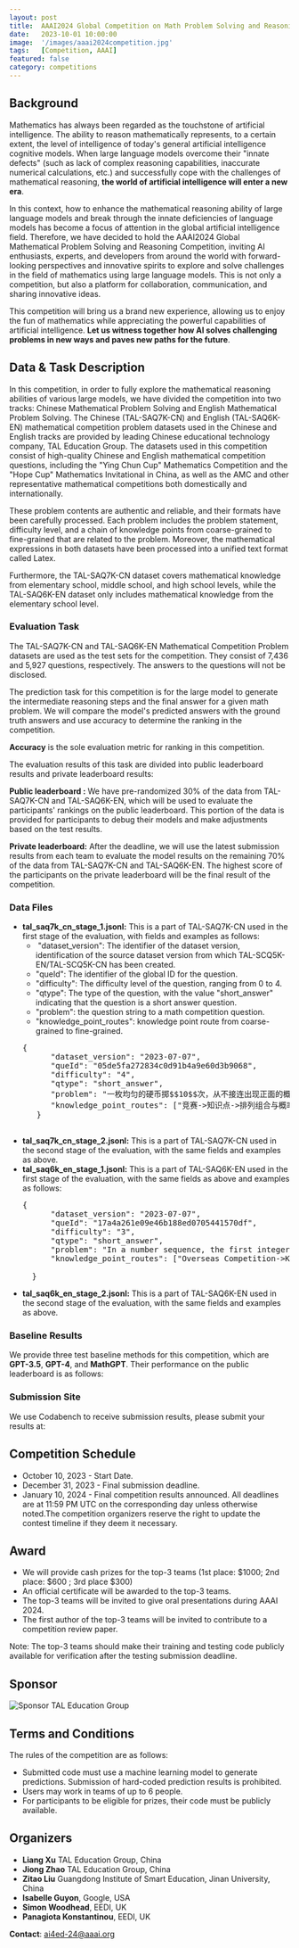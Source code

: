 ```yaml
---
layout: post
title:  AAAI2024 Global Competition on Math Problem Solving and Reasoning
date:   2023-10-01 10:00:00
image:  '/images/aaai2024competition.jpg'
tags:   [Competition, AAAI]
featured: false
category: competitions
---
```




## Background

Mathematics has always been regarded as the touchstone of artificial intelligence. The ability to reason mathematically represents, to a certain extent, the level of intelligence of today's general artificial intelligence cognitive models. When large language models overcome their "innate defects" (such as lack of complex reasoning capabilities, inaccurate numerical calculations, etc.) and successfully cope with the challenges of mathematical reasoning, **the world of artificial intelligence will enter a new era**.

In this context, how to enhance the mathematical reasoning ability of large language models and break through the innate deficiencies of language models has become a focus of attention in the global artificial intelligence field. Therefore, we have decided to hold the AAAI2024 Global Mathematical Problem Solving and Reasoning Competition, inviting AI enthusiasts, experts, and developers from around the world with forward-looking perspectives and innovative spirits to explore and solve challenges in the field of mathematics using large language models. This is not only a competition, but also a platform for collaboration, communication, and sharing innovative ideas.

This competition will bring us a brand new experience, allowing us to enjoy the fun of mathematics while appreciating the powerful capabilities of artificial intelligence. **Let us witness together how AI solves challenging problems in new ways and paves new paths for the future**.

## Data & Task Description

In this competition, in order to fully explore the mathematical reasoning abilities of various large models, we have divided the competition into two tracks: Chinese Mathematical Problem Solving and English Mathematical Problem Solving. The Chinese (TAL-SAQ7K-CN) and English (TAL-SAQ6K-EN) mathematical competition problem datasets used in the Chinese and English tracks are provided by leading Chinese educational technology company, TAL Education Group. The datasets used in this competition consist of high-quality Chinese and English mathematical competition questions, including the "Ying Chun Cup" Mathematics Competition and the "Hope Cup" Mathematics Invitational in China, as well as the AMC and other representative mathematical competitions both domestically and internationally.

These problem contents are authentic and reliable, and their formats have been carefully processed. Each problem includes the problem statement, difficulty level, and a chain of knowledge points from coarse-grained to fine-grained that are related to the problem. Moreover, the mathematical expressions in both datasets have been processed into a unified text format called Latex.

Furthermore, the TAL-SAQ7K-CN dataset covers mathematical knowledge from elementary school, middle school, and high school levels, while the TAL-SAQ6K-EN dataset only includes mathematical knowledge from the elementary school level.

### Evaluation Task

The TAL-SAQ7K-CN and TAL-SAQ6K-EN Mathematical Competition Problem datasets are used as the test sets for the competition. They consist of 7,436 and 5,927 questions, respectively. The answers to the questions will not be disclosed.

The prediction task for this competition is for the large model to generate the intermediate reasoning steps and the final answer for a given math problem. We will compare the model's predicted answers with the ground truth answers and use accuracy to determine the ranking in the competition.

**Accuracy** is the sole evaluation metric for ranking in this competition.

The evaluation results of this task are divided into public leaderboard results and private leaderboard results:

**Public leaderboard :** We have pre-randomized 30% of the data from TAL-SAQ7K-CN and TAL-SAQ6K-EN, which will be used to evaluate the participants' rankings on the public leaderboard. This portion of the data is provided for participants to debug their models and make adjustments based on the test results.

**Private leaderboard:** After the deadline, we will use the latest submission results from each team to evaluate the model results on the remaining 70% of the data from TAL-SAQ7K-CN and TAL-SAQ6K-EN. The highest score of the participants on the private leaderboard will be the final result of the competition.

### Data Files
<!-- **<span style="color:red">All the data files can be download at [https://forms.gle/3TT5VN9ZFnG3JXBPA](https://forms.gle/3TT5VN9ZFnG3JXBPA).</span>** -->
- **tal_saq7k_cn_stage_1.jsonl:** This is a part of TAL-SAQ7K-CN used in the first stage of the evaluation, with fields and examples as follows:
  -  "dataset_version": The identifier of the dataset version, identification of the source dataset version from which TAL-SCQ5K-EN/TAL-SCQ5K-CN has been created.
  - "queId": The identifier of the global ID for the question.
  - "difficulty": The difficulty level of the question, ranging from 0 to 4.
  - "qtype": The type of the question, with the value "short_answer" indicating that the question is a short answer question.
  - "problem": the question string to a math competition question.
  - "knowledge_point_routes": knowledge point route from coarse-grained to fine-grained.  
  <pre>{
     <span class="ag-soft-line-break"></span>	"dataset_version": "2023-07-07",
     <span class="ag-soft-line-break"></span>	"queId": "05de5fa272834c0d91b4a9e60d3b9068",
     <span class="ag-soft-line-break"></span>	"difficulty": "4",
     <span class="ag-soft-line-break"></span>	"qtype": "short_answer",
     <span class="ag-soft-line-break"></span>	"problem": "一枚均匀的硬币掷$$10$$次，从不接连出现正面的概率为$$\\frac{i}{j}$$（即约分数），求$$i+j$$．",
     <span class="ag-soft-line-break"></span>	"knowledge_point_routes": ["竞赛-&gt;知识点-&gt;排列组合与概率-&gt;概率初步]"
     <span class="ag-soft-line-break"></span>}
     </pre>
<!-- **<span style="color:red">All the data files can be download at [https://forms.gle/3TT5VN9ZFnG3JXBPA](https://forms.gle/3TT5VN9ZFnG3JXBPA).</span>** -->
- **tal_saq7k_cn_stage_2.jsonl:** This is a part of TAL-SAQ7K-CN used in the second stage of the evaluation, with the same fields and examples as above.
- **tal_saq6k_en_stage_1.jsonl:** This is a part of TAL-SAQ6K-EN used in the first stage of the evaluation, with the same fields as above and examples as follows:
    <pre>{
    <span class="ag-soft-line-break"></span>	"dataset_version": "2023-07-07",
    <span class="ag-soft-line-break"></span>	"queId": "17a4a261e09e46b188ed0705441570df",
    <span class="ag-soft-line-break"></span>	"difficulty": "3",
    <span class="ag-soft-line-break"></span>	"qtype": "short_answer",
    <span class="ag-soft-line-break"></span>	"problem": "In a number sequence, the first integer is $$3$$, the second is $$10$$, and starting from the third integer, each integer is the sum of the two integers directly in front of it. What is the remainder when the $$1997^{\\text{th}}$$ integer is divided by $$3$$? ",
    <span class="ag-soft-line-break"></span>	"knowledge_point_routes": ["Overseas Competition-&gt;Knowledge Point-&gt;Number Theory Modules-&gt;Remainder Problems-&gt;Questions involving Divisions with Remainders"]
    <span class="ag-soft-line-break"></span>
    } </pre>
- **tal_saq6k_en_stage_2.jsonl:** This is a part of TAL-SAQ6K-EN used in the second stage of the evaluation, with the same fields and examples as above.

### Baseline Results

We provide three test baseline methods for this competition, which are **GPT-3.5**, **GPT-4**, and **MathGPT**. Their performance on the public leaderboard is as follows:

<!-- We have used pyKT to run **DKT** and **AKT** on the aforementioned training data and evaluate on our public test sets. All these approaches are purely trained with question/KC ids and student responses without any auxiliary information, such as question content. For the **Majority** model, we use the correct rate of each question in the training dataset to predict the test set. Details can reference our [codes](https://github.com/pykt-team/pykt-toolkit/tree/main/examples/competitions/aaai2024_competition). The results are used as baseline results for this competition:

| Model      | Non-Accumulative | Accumulative     |
| :---       |    :----:        |    :----:        |
| DKT        | 0.6801           | 0.7086           |
| AKT        | 0.7812           | 0.7692           |
| Majority   | 0.7381           | -                |



Practically, there are two different approaches, i.e., **accumulative prediction** and **non-accumulative prediction**. The accumulative prediction approach uses the last predicted values for the current prediction while the non-accumulative prediction predicts all future values all at once. Details are discussed in the pyKT paper [^11]. -->

<!--### Instruction and Codes
<!-- We provide easy to use codes and detailed instructions in [here](https://github.com/pykt-team/pykt-toolkit/tree/main/examples/competitions/aaai2024_competition). -->



### Submission Site

<!-- We use codalab to receive submissions and please submit your results at [https://codalab.lisn.upsaclay.fr/competitions/8087](https://codalab.lisn.upsaclay.fr/competitions/8087). -->
We use Codabench to receive submission results, please submit your results at: 


## Competition Schedule

<!-- - November 17, 2022 - Start Date.
- December 31, 2022 - Final submission deadline.
- January 2, 2024 - Final competition results announced.-->

- October 10, 2023 - Start Date.
- December 31, 2023 - Final submission deadline.
- January 10, 2024 - Final competition results announced.
All deadlines are at 11:59 PM UTC on the corresponding day unless otherwise noted.The competition organizers reserve the right to update the contest timeline if they deem it necessary.

<!--All deadlines are at 11:59 PM UTC on the corresponding day unless otherwise noted.The competition organizers reserve the right to update the contest timeline if they deem it necessary.-->

## Award

- We will provide cash prizes for the top-3 teams (1st place: $1000; 2nd place: $600 ; 3rd place $300)
- An official certificate will be awarded to the top-3 teams.
- The top-3 teams will be invited to give oral presentations during AAAI 2024.
- The first author of the top-3 teams will be invited to contribute to a competition review paper.

Note: The top-3 teams should make their training and testing code publicly available for verification after the testing submission deadline.


## Sponsor

![Sponsor TAL Education Group]({{site.baseurl}}/images/aaai2024competition_sponsor.jpg) 


## Terms and Conditions

The rules of the competition are as follows:
- Submitted code must use a machine learning model to generate predictions. Submission of hard-coded prediction results is prohibited.
- Users may work in teams of up to 6 people.
- For participants to be eligible for prizes, their code must be publicly available.


## Organizers

- **Liang Xu** TAL Education Group, China
- **Jiong Zhao** TAL Education Group, China
- **Zitao Liu** Guangdong Institute of Smart Education, Jinan University, China
- **Isabelle Guyon**, Google, USA
- **Simon Woodhead**, EEDI, UK
- **Panagiota Konstantinou**, EEDI, UK

**Contact**: ai4ed-24@aaai.org


<!--## Reference-->

<!-- [^1]: Piech, Chris, et al. "Deep knowledge tracing." Advances in neural information processing systems 28 (2015).
[^2]: Yeung, Chun-Kit, and Dit-Yan Yeung. "Addressing two problems in deep knowledge tracing via prediction-consistent regularization." Proceedings of the Fifth Annual ACM Conference on Learning at Scale. 2018.
[^3]: Nagatani, Koki, et al. "Augmenting knowledge tracing by considering forgetting behavior." The World Wide Web Conference. 2019.
[^4]: Lee, Jinseok, and Dit-Yan Yeung. "Knowledge query network for knowledge tracing: How knowledge interacts with skills." Proceedings of the 9th international conference on learning analytics & knowledge. 2019.
[^5]: Zhang, Jiani, et al. "Dynamic key-value memory networks for knowledge tracing." Proceedings of the 26th international conference on World Wide Web. 2017.
[^6]: Guo, Xiaopeng, et al. "Enhancing Knowledge Tracing via Adversarial Training." Proceedings of the 29th ACM International Conference on Multimedia. 2021.
[^7]: Nakagawa, Hiromi, Yusuke Iwasawa, and Yutaka Matsuo. "Graph-based knowledge tracing: modeling student proficiency using graph neural network." 2019 IEEE/WIC/ACM International Conference On Web Intelligence (WI). IEEE, 2019.
[^8]: Ghosh, Aritra, Neil Heffernan, and Andrew S. Lan. "Context-aware attentive knowledge tracing." Proceedings of the 26th ACM SIGKDD international conference on knowledge discovery & data mining. 2020.
[^9]: Pandey, Shalini, and George Karypis. "A self-attentive model for knowledge tracing." 12th International Conference on Educational Data Mining, EDM 2019. International Educational Data Mining Society, 2019.
[^10]: Choi, Youngduck, et al. "Towards an appropriate query, key, and value computation for knowledge tracing." Proceedings of the Seventh ACM Conference on Learning@Scale. 2020.
[^11]: Liu, Zitao, et al. "pyKT: A Python Library to Benchmark Deep Learning based Knowledge Tracing Models." Thirty-sixth Conference on Neural Information Processing Systems Datasets and Benchmarks Track. -->
